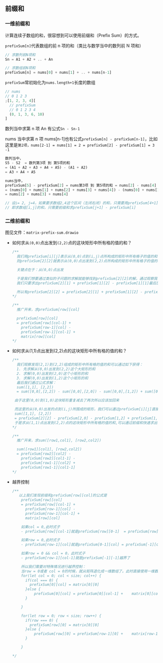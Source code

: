## 前缀和

### 一维前缀和

计算连续子数组的和，很容想到可以使用前缀和（Prefix Sum）的方式。

`prefixSum[n]`代表数组的前 n 项的和（类比与数学当中的数列前 N 项和）

```typescript
// 求数列前N项和
Sn = A1 + A2 + .. + An

// 求数组前N项和
prefixSum[n] = nums[0] + nums[1] + .. + nums[n-1]
```

`prefixSum`常初始化为`nums.length+1`长度的数组

```typescript
// nums
// 0 1 2 3
;[1, 2, 3, 4][
  // prefixSum
  // 0 1 2 3 4
  (0, 1, 3, 6, 10)
]
```

数列当中求第 n 项 An 有公式`Sn - Sn-1`

nums 当中求第 n 项 nums[n-1]也有公式`prefixSum[n] - prefixSum[n-1]`，比如这里是`第2项，nums[2-1] = nums[1] = 2 = prefixSum[2] - prefixSum[1] = 3 -1`

```typescript
数列当中，
S5 - S2  = 数列第3项 到 第5项的和
= (A1 + A2 + A3 + A4 + A5) - (A1 + A2)
= A3 + A4 + A5

nums当中，
prefixSum[5] - prefixSum[2] = nums第3项 到 第5项的和 = nums[2] - nums[4]
= (nums[0] + nums[1] + nums[2] + nums[3] + nums[4]) - (nums[0] + nums[1])
= nums[2] + nums[3] + nums[4]

// 设i= 2, j=4，如果要求数组2,4这个区间（左闭右闭）的和，只需要用prefixSum[4+1] - prefixSum[2]
// 即求数组[i,j]的和，只需要前缀和求prefixSum[j+1] - prefixSum[i]
```

### 二维前缀和

图见文件：`matrix-prefix-sum.drawio`

- 如何求从`(0,0)`点出发到`(2,2)`点的这块矩形中所有格的值的和？

  ```typescript
  /**
    我们用prefixSum[i][j]表示从(0,0)点到(i,j)点所构成的矩形中所有格子的值的和
    则prefixSum[2][2]就表示从(0,0)点出发到(2,2)点所构成的矩形中所有格子的值的和

    关键点在于：从(0,0)点出发

    于是我们想要通过类似的子问题的求解就能够找到prefixSum[2][2]的解，通过观察我们发现：
    我们只要求出prefixSum[2][1] + prefixSum[1][2] - prefixSum[1][1]最后加上matrix[2][2]就可以得到prefixSum[2][2]的解

    所以有prefixSum[2][2] = prefixSum[2][1] + prefixSum[1][2] - prefixSum[1][1] + matrix[2][2]
  */
  ```

  ```typescript
  /**
    推广开来，求prefixSum[row][col]

    prefixSum[row][col]
    = prefixSum[row][col-1] +
      prefixSum[row-1][col] -
      prefixSum[row-1][col-1] +
      matrix[row][col]
  */
  ```

- 如何求从(1,1)点出发到(2,2)点的这块矩形中所有格的值的和？

  ```typescript
  /**
    我们观察发现(2,1)到(2,2)组成的矩形中所有格的值的和可以通过如下获得：
    1. 先求解从(0,0)出发到(2,2)这个大矩形的和
    2. 求解(0,0)出发到(2,0)这个小矩形的和
    3. 求解(0,0)出发到(1,2)这个小矩形的和
    最后我们通过公式求解：
    sum([1,1], [2,2])
    = sum([0,0],[2,2]) - sum([0,0],[2,0]) - sum([0,0],[1,2]) + sum([0,0],[1,0])

   由于这里(0,0)到(1,0)这块矩形重复减去了两次所以应该加回来

   而这里的从(0,0)出发的点到(i,j)所围成的矩形，我们可以通过prefixSum[i][j]直接获取，所以以上公式又变成了
   sum([1,1], [2,2])
   = prefixSum[2][2] - prefixSum[2,0] - prefixSum[1,2] + prefixSum[1,0]
   于是求从(1,1)点出发到(2,2)点的这块矩形中所有格的值的和,可以通过前缀和快速求出
  */
  ```

  ```typescript
  /**
    推广开来，求sum([row1,col1], [row2,col2])

    sum([row1][col1], [row2,col2])
    = prefixSum[row2][col2] -
      prefixSum[row2][col1-1] -
      prefixSum[row1-1][col2] +
      prefixSum[row1-1][col1-1]
  */
  ```

- 越界控制

  ```typescript
  /**
     以上我们发现前缀和prefixSum[row][col]的公式是
      prefixSum[row][col]
      = prefixSum[row][col-1] +
        prefixSum[row-1][col] -
        prefixSum[row-1][col-1] +
        matrix[row][col]

      如果col = 0,此时式子
      - prefixSum[row][col-1]就是prefixSum[row][0-1]  = prefixSum[row][-1]越界了

      如果row = 0,此时式子
      - prefixSum[row-1][col]就是prefixSum[0-1][col] = prefixSum[-1][col]越界了

      如果row = 0 && col = 0，此时式子
      - prefixSum[row-1][col-1]就是prefixSum[-1][-1]越界了

      所以我们需要对特殊情况进行越界控制：
      当row = 0或者 col = 0的时候，就从矩阵退化成一维数组了。此时直接使用一维数组的前缀和计算方式即可
      for(let col = 0; col < size; col++) {
        if(col === 0) {
          prefixSum[0][col] = matrix[0][0]
        }else {
        	prefixSum[0][col] = prefixSum[0][col-1] +    matrix[0][col-1]
        }

      }

      for(let row = 0; row < size; row++) {
        if(row === 0) {
          prefixSum[row][0] = matrix[0][0]
        }else {
        	prefixSum[row][0] = prefixSum[row-1][0] +    matrix[row-1][0]
        }

      }

  */
  ```

